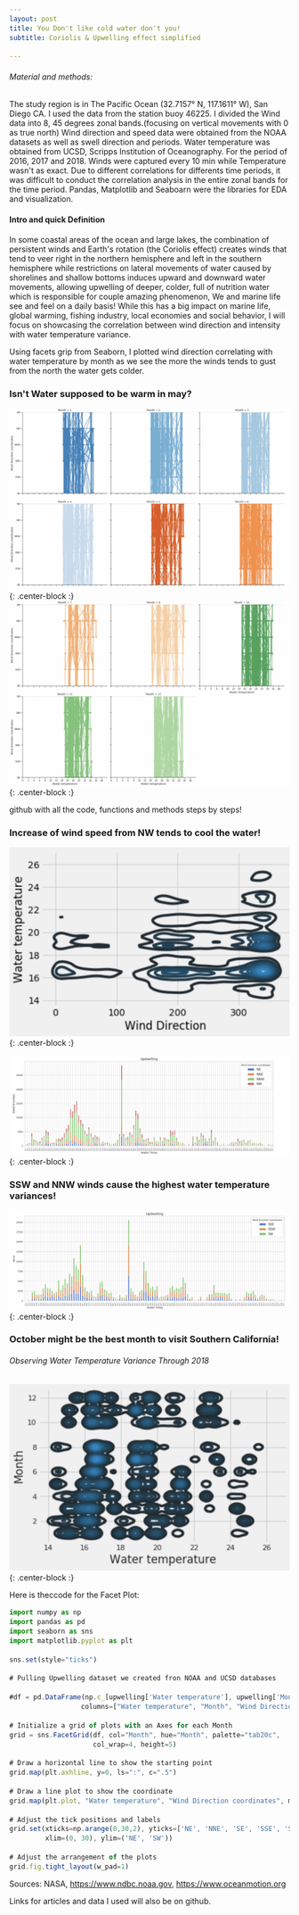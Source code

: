 ```yaml
---
layout: post
title: You Don't like cold water don't you!
subtitle: Coriolis & Upwelling effect simplified

---
```

###### Material and methods:
The study region is in The Pacific Ocean (32.7157° N, 117.1611° W), San Diego CA. 
I used the data from the station buoy 46225. 
I divided the Wind data into 8, 45 degrees zonal bands.(focusing on vertical movements with 0 as true north)
Wind direction and speed data were obtained from the NOAA  datasets as well as swell direction and periods. 
Water temperature was obtained from UCSD, Scripps Institution of Oceanography.
For the period of 2016, 2017 and 2018. Winds were captured every 10 min while Temperature wasn't as exact.
Due to different correlations for differents time periods, it was difficult to conduct the correlation analysis in the entire zonal bands for the time period.
Pandas, Matplotlib and Seaboarn were the libraries for EDA and visualization.

#### Intro and quick Definition
In some coastal areas of the ocean and large lakes, the combination of persistent winds and Earth's rotation (the Coriolis effect) creates winds that tend to veer right in the northern hemisphere and left in the southern hemisphere while restrictions on lateral movements of water caused by shorelines and shallow bottoms induces upward and downward water movements, allowing upwelling of deeper, colder, full of nutrition water which is responsible for couple amazing phenomenon, We and marine life see and feel on a daily basis! 
While this has a big impact on marine life, global warming, fishing industry, local economies and social behavior, I will focus on showcasing the correlation between wind direction and intensity with water temperature variance. 




Using facets grip from Seaborn, I plotted wind direction correlating with water temperature by month as we see the more the winds tends to gust from the north the water gets colder. 

### Isn't Water supposed to be warm in may? ###
![Crepe](/img/year1seaborn.jpg){: .center-block :}
![Crepe](/img/seaboaryear2.jpg){: .center-block :}


github with all the code, functions and methods steps by steps! 

### Increase of wind speed from NW tends to cool the water! ###
![Crepe](/img/kdeplotseabornwindwatta.jpg){: .center-block :}

![Crepe](img/nnw.jpg){: .center-block :}

### SSW and NNW winds cause the highest water temperature variances! ###
![Crepe](/img/ssw.jpg){: .center-block :}


### October might be the best month to visit Southern California! ### 
###### Observing Water Temperature Variance Through 2018 ####### 
![Crepe](/img/seaborn%20plot.jpg){: .center-block :}



Here is theccode for the Facet Plot:

```javascript
import numpy as np
import pandas as pd
import seaborn as sns
import matplotlib.pyplot as plt

sns.set(style="ticks")

# Pulling Upwelling dataset we created fron NOAA and UCSD databases

#df = pd.DataFrame(np.c_[upwelling['Water temperature'], upwelling['Month'], upwelling['Wind Direction coordinates']],
                  columns=["Water temperature", "Month", "Wind Direction coordinates"])

# Initialize a grid of plots with an Axes for each Month
grid = sns.FacetGrid(df, col="Month", hue="Month", palette="tab20c",
                     col_wrap=4, height=5)

# Draw a horizontal line to show the starting point
grid.map(plt.axhline, y=0, ls=":", c=".5")

# Draw a line plot to show the coordinate
grid.map(plt.plot, "Water temperature", "Wind Direction coordinates", marker="o")

# Adjust the tick positions and labels
grid.set(xticks=np.arange(0,30,2), yticks=['NE', 'NNE', 'SE', 'SSE', 'SSW', 'SW', 'NW', 'NNW'],
         xlim=(0, 30), ylim=('NE', 'SW'))

# Adjust the arrangement of the plots
grid.fig.tight_layout(w_pad=1)
```

Sources: NASA, https://www.ndbc.noaa.gov, https://www.oceanmotion.org

Links for articles and data I used will also be on github.







